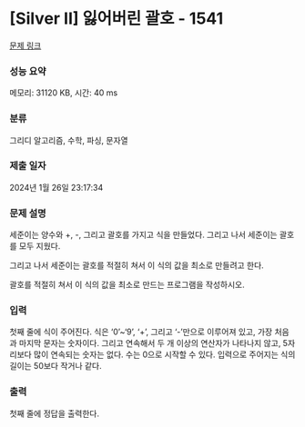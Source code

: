 # [Silver II] 잃어버린 괄호 - 1541 

[문제 링크](https://www.acmicpc.net/problem/1541) 

### 성능 요약

메모리: 31120 KB, 시간: 40 ms

### 분류

그리디 알고리즘, 수학, 파싱, 문자열

### 제출 일자

2024년 1월 26일 23:17:34

### 문제 설명

<p>세준이는 양수와 +, -, 그리고 괄호를 가지고 식을 만들었다. 그리고 나서 세준이는 괄호를 모두 지웠다.</p>

<p>그리고 나서 세준이는 괄호를 적절히 쳐서 이 식의 값을 최소로 만들려고 한다.</p>

<p>괄호를 적절히 쳐서 이 식의 값을 최소로 만드는 프로그램을 작성하시오.</p>

### 입력 

 <p>첫째 줄에 식이 주어진다. 식은 ‘0’~‘9’, ‘+’, 그리고 ‘-’만으로 이루어져 있고, 가장 처음과 마지막 문자는 숫자이다. 그리고 연속해서 두 개 이상의 연산자가 나타나지 않고, 5자리보다 많이 연속되는 숫자는 없다. 수는 0으로 시작할 수 있다. 입력으로 주어지는 식의 길이는 50보다 작거나 같다.</p>

### 출력 

 <p>첫째 줄에 정답을 출력한다.</p>

